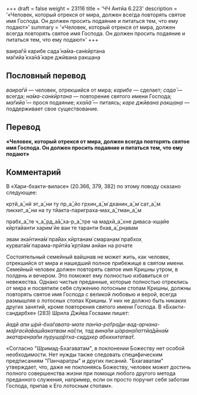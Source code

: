 +++
draft = false
weight = 23116
title = 'ЧЧ Антйа 6.223'
description = '«Человек, который отрекся от мира, должен всегда повторять святое имя Господа. Он должен просить подаяние и питаться тем, что ему подают»'
summary = '«Человек, который отрекся от мира, должен всегда повторять святое имя Господа. Он должен просить подаяние и питаться тем, что ему подают»'
+++

ваира̄гӣ карибе сада̄ на̄ма-сан̇кӣртана  
ма̄гийа̄ кха̄н̃а̄ каре джӣвана ракш̣ан̣а

## Пословный перевод

_ваира̄гӣ_ — человек, отрекшийся от мира; _карибе_ — сделает; _сада̄_ — всегда; _на̄ма_\-_сан̇кӣртана_ — повторение святого имени Господа; _ма̄гийа̄_ — прося подаяние; _кха̄н̃а̄_ — питаясь; _каре_ _джӣвана_ _ракш̣ан̣а_ — поддерживает свое существование.

## Перевод

**«Человек, который отрекся от мира, должен всегда повторять святое имя Господа. Он должен просить подаяние и питаться тем, что ему подают»**

## Комментарий

В «Хари-бхакти-виласе» (20.366, 379, 382) по этому поводу сказано следующее:

кр̣тй_а̄_нй эт_а̄_ни ту пр_а̄_йо гр̣хин̣_а̄_м̇ дханин_а̄_м̇ сат_а̄_м  
ликхит_а̄_ни на ту тйакта-париграха-мах_а̄_тман_а̄_м

прабх_а̄_те ч_а̄_рд_а̄а̄_ха-р_а̄_тре ча мадхй_а̄_хне диваса-кш̣айе  
кӣртайанти харим̇ йе ваи те таранти бхав_а̄_рн̣авам

эвам эка̄нтина̄м̇ пра̄йах̣ кӣртанам̇ смаран̣ам̇ прабхох̣  
курвата̄м̇ парама-прӣтйа̄ кр̣тйам анйан на рочате

Состоятельный семейный вайшнав не может жить, как человек, отрекшийся от мира и нашедший полное прибежище в святом имени. Семейный человек должен повторять святое имя Кришны утром, в полдень и вечером. Это поможет ему полностью избавиться от невежества. Однако чистые преданные, которые полностью отреклись от мира и посвятили себя служению лотосным стопам Кришны, должны повторять святое имя Господа с великой любовью и верой, всегда размышляя о лотосных стопах Кришны. У них не должно быть никаких других занятий, кроме повторения святого имени Господа. В «Бхакти-сандарбхе» (283) Шрила Джйва Госвами пишет:

_йадй апи ш́рӣ-бха̄гавата-мате пан̃ча-ра̄тра̄ди-вад-арчана-ма̄ргасйа̄ваш́йакатвам на̄сти, тад вина̄пи ш́аран̣а̄паттйа̄дӣна̄м экатарен̣аа̄пи пуруш̣а̄ртха-сиддхер абхихитатва̄т._

«Согласно "Шримад-Бхагаватам", в поклонении Божеству нет особой необходимости. Нет нужды также следовать специфическим предписаниям "Панчаратры" и других писаний. "Бхагаватам" утверждает, что, даже не поклоняясь Божеству, человек может достичь полного совершенства жизни при помощи любого другого метода преданного служения, например, если он просто поручит себя заботам Господа, припав к Его лотосным стопам».
